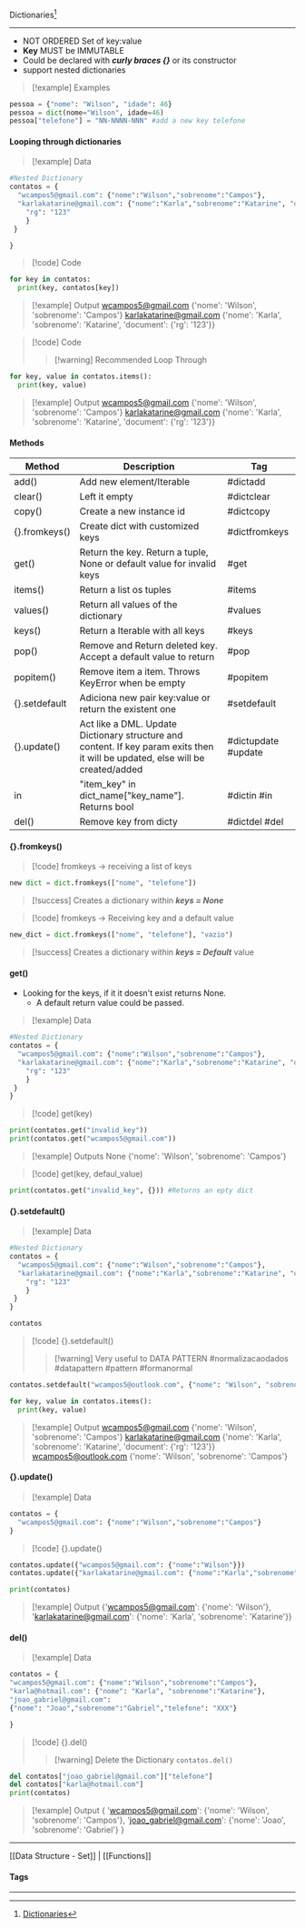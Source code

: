 Dictionaries[^1]
***

 - NOT ORDERED Set of key:value
 - **Key** MUST be IMMUTABLE
 - Could be declared with ***curly braces {}*** or its constructor
 - support nested dictionaries

>[!example] Examples
```python
pessoa = {"nome": "Wilson", "idade": 46}
pessoa = dict(nome="Wilson", idade=46)
pessoa["telefone"] = "NN-NNNN-NNN" #add a new key telefone
```


#### Looping through dictionaries

>[!example] Data
```python
#Nested Dictionary
contatos = {
  "wcampos5@gmail.com": {"nome":"Wilson","sobrenome":"Campos"},
  "karlakatarine@gmail.com": {"nome":"Karla","sobrenome":"Katarine", "document": {
    "rg": "123"                        
    }
 }

}
```


>[!code] Code
```python
for key in contatos:
  print(key, contatos[key])
```
> [!example] Output
> wcampos5@gmail.com {'nome': 'Wilson', 'sobrenome': 'Campos'}
>karlakatarine@gmail.com {'nome': 'Karla', 'sobrenome': 'Katarine', 'document': {'rg': '123'}}


>[!code] Code
>>[!warning] Recommended Loop Through
```python
for key, value in contatos.items():
  print(key, value)
```
> [!example] Output
> wcampos5@gmail.com {'nome': 'Wilson', 'sobrenome': 'Campos'}
>karlakatarine@gmail.com {'nome': 'Karla', 'sobrenome': 'Katarine', 'document': {'rg': '123'}}

#### Methods

|Method|Description|Tag|
|----|------------------|---|
|add()|Add new element/Iterable| #dictadd|
|clear()|Left it empty| #dictclear|
|copy()|Create a new instance id| #dictcopy|
|{}.fromkeys()|Create dict with customized keys| #dictfromkeys|
|get()|Return the key. Return a tuple, None or default value for invalid keys| #get|
|items()|Return a list os tuples|#items| #items()|
|values()|Return all values of the dictionary| #values|
|keys()|Return a Iterable with all keys| #keys|
|pop()|Remove and Return deleted key. Accept a default value to return|#pop|
|popitem()|Remove item a item. Throws KeyError when be empty | #popitem|
|{}.setdefault|Adiciona new pair key:value or return the existent one | #setdefault|
|{}.update()|Act like a DML. Update Dictionary structure and content. If key param exits then it will be updated, else will be created/added | #dictupdate #update|
|in|"item_key" in dict_name["key_name"]. Returns bool| #dictin #in|
|del()|Remove key from dicty| #dictdel #del|

#### {}.fromkeys()

>[!code] fromkeys -> receiving a list of keys
```python
new dict = dict.fromkeys(["nome", "telefone"])
```
> [!success] Creates a dictionary within ***keys = None***


>[!code] fromkeys -> Receiving key and a default value
```python
new_dict = dict.fromkeys(["nome", "telefone"], "vazio")
```
> [!success] Creates a dictionary within ***keys = Default*** value


#### get()
- Looking for the keys, if it it doesn't exist returns None.
	- A default return value could be passed.


>[!example] Data
```python
#Nested Dictionary
contatos = {
  "wcampos5@gmail.com": {"nome":"Wilson","sobrenome":"Campos"},
  "karlakatarine@gmail.com": {"nome":"Karla","sobrenome":"Katarine", "document": {
    "rg": "123"                        
    }
 }
}
```

>[!code] get(key)
```python
print(contatos.get("invalid_key"))
print(contatos.get("wcampos5@gmail.com"))
```
> [!example] Outputs
> None
> {'nome': 'Wilson', 'sobrenome': 'Campos'}

>[!code] get(key, defaul_value)
```python
print(contatos.get("invalid_key", {})) #Returns an epty dict
```


#### {}.setdefault()


>[!example] Data
```python
#Nested Dictionary
contatos = {
  "wcampos5@gmail.com": {"nome":"Wilson","sobrenome":"Campos"},
  "karlakatarine@gmail.com": {"nome":"Karla","sobrenome":"Katarine", "document": {
    "rg": "123"                        
    }
 }
}

contatos
```

>[!code] {}.setdefault()
>>[!warning] Very useful to DATA PATTERN
>> #normalizacaodados #datapattern #pattern #formanormal
```python
contatos.setdefault("wcampos5@outlook.com", {"nome": "Wilson", "sobrenome": "Campos"})

for key, value in contatos.items():
  print(key, value)
```
> [!example] Output
> wcampos5@gmail.com {'nome': 'Wilson', 'sobrenome': 'Campos'}
karlakatarine@gmail.com {'nome': 'Karla', 'sobrenome': 'Katarine', 'document': {'rg': '123'}}
wcampos5@outlook.com {'nome': 'Wilson', 'sobrenome': 'Campos'}



#### {}.update()

>[!example] Data
```python
contatos = {
  "wcampos5@gmail.com": {"nome":"Wilson","sobrenome":"Campos"}
}
```

>[!code] {}.update()
```python
contatos.update({"wcampos5@gmail.com": {"nome":"Wilson"}})
contatos.update({"karlakatarine@gmail.com": {"nome":"Karla","sobrenome":"Katarine"}})

print(contatos)
```
> [!example] Output
> {'wcampos5@gmail.com': {'nome': 'Wilson'}, 'karlakatarine@gmail.com': {'nome': 'Karla', 'sobrenome': 'Katarine'}}



#### del()


>[!example] Data
```python
contatos = {
"wcampos5@gmail.com": {"nome":"Wilson","sobrenome":"Campos"},
"karla@hotmail.com": {"nome": "Karla", "sobrenome":"Katarine"},
"joao_gabriel@gmail.com": 
{"nome": "Joao","sobrenome":"Gabriel","telefone": "XXX"}

}
```

>[!code] {}.del()
>>[!warning] Delete the Dictionary
>>`contatos.del()`
```python
del contatos["joao_gabriel@gmail.com"]["telefone"]
del contatos["karla@hotmail.com"]
print(contatos)
```
> [!example] Output
> {
> 'wcampos5@gmail.com': {'nome': 'Wilson', 'sobrenome': 'Campos'}, 'joao_gabriel@gmail.com': {'nome': 'Joao', 'sobrenome': 'Gabriel'}
> }





***
[[Data Structure - Set]] | [[Functions]]
#### Tags
***
[^1]: [Dictionaries](https://github.com/digitalinnovationone/trilha-python-dio/tree/main/01%20-%20Estrutura%20de%20dados/04%20-%20Dicion%C3%A1rios)

